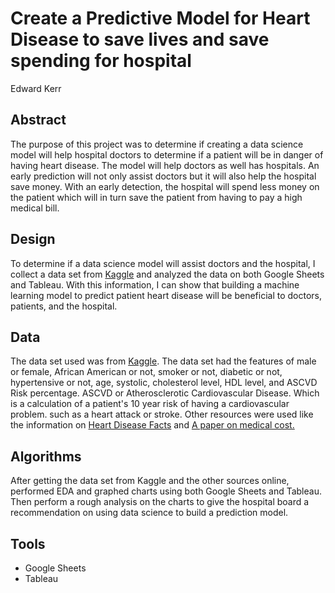 # Create a Predictive Model for Heart Disease to save lives and save spending for hospital
Edward Kerr
<br>
## Abstract
The purpose of this project was to determine if creating a data science model will help hospital doctors to determine if a patient will be in danger of having heart disease. The model will help doctors as well has hospitals. An early prediction will not only assist doctors but it will also help the hospital save money. With an early detection, the hospital will spend less money on the patient which will in turn save the patient from having to pay a high medical bill.

## Design
To determine if a data science model will assist doctors and the hospital, I collect a data set from [Kaggle](https://www.kaggle.com/mokar2001/ascvd-heart-risk) and analyzed the data on both Google Sheets and Tableau. With this information, I can show that building a machine learning model to predict patient heart disease will be beneficial to doctors, patients, and the hospital.

## Data
The data set used was from [Kaggle](https://www.kaggle.com/mokar2001/ascvd-heart-risk). The data set had the features of male or female, African American or not, smoker or not, diabetic or not, hypertensive or not, age, systolic, cholesterol level, HDL level, and ASCVD Risk percentage. ASCVD or Atherosclerotic Cardiovascular Disease. Which is a calculation of a patient's 10 year risk of having a cardiovascular problem. such as a heart attack or stroke. Other resources were used like the information on [Heart Disease Facts](https://www.cdc.gov/heartdisease/facts.htm) and [A paper on medical cost.](https://link.springer.com/article/10.1007/s40273-020-00952-0#Fig2)
## Algorithms
After getting the data set from Kaggle and the other sources online, performed EDA and graphed charts using both Google Sheets and Tableau. Then perform a rough analysis on the charts to give the hospital board a recommendation on using data science to build a prediction model.
## Tools
- Google Sheets
- Tableau
